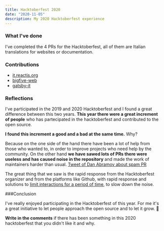 ```yaml
---
title: Hacktoberfest 2020
date: "2020-11-05"
description: My 2020 Hacktoberfest experience
---
```


### What I've done

I've completed the 4 PRs for the Hacktoberfest, all of them are Italian translations for websites or documentation.

### Contributions

- [it.reactjs.org](https://github.com/reactjs/it.reactjs.org)
- [bigfive-web](https://github.com/rubynor/bigfive-web)
- [gatsby-it](https://github.com/gatsbyjs/gatsby-it)


### Reflections

I've participated in the 2019 and 2020 Hacktoberfest and I found a great difference between this two years. **This year there were a great increment of people** who has partecipated in the hacktoberfest and contributed to the open source.

**I found this increment a good and a bad at the same time.** Why?

Because on the one side of the hand there have been a lot of help from those who wanted to, in order to improve projects who need help by the community. On the other hand **we have sawed lots of PRs there were useless and has caused noise in the repository** and made the work of maintainers harder than usual. [Tweet of Dan Abramov about spam PR](https://twitter.com/dan_abramov/status/1311692006775758853)

The great thing that we saw is the rapid response from the Hacktoberfest organizer and from the platforms like Github, with rapid response and solutions to [limit interactions for a period of time](https://twitter.com/github/status/1311772722234560517), to slow down the noise.

###Conclusion

I've really enjoyed participating in the Hacktoberfest of this year. For me it's a great initiative to let people approach the open source and to let it grow. 🌱

**Write in the comments** if there has been something in this 2020 hacktoberfest that you didn't like it and why.
